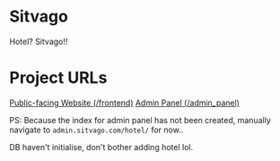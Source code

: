 # Sitvago
Hotel? Sitvago!!

# Project URLs
[Public-facing Website (/frontend)](https://www.sitvago.com)
[Admin Panel (/admin_panel)](https://admin.sitvago.com)

PS: Because the index for admin panel has not been created, manually navigate to `admin.sitvago.com/hotel/` for now..

DB haven't initialise, don't bother adding hotel lol.
